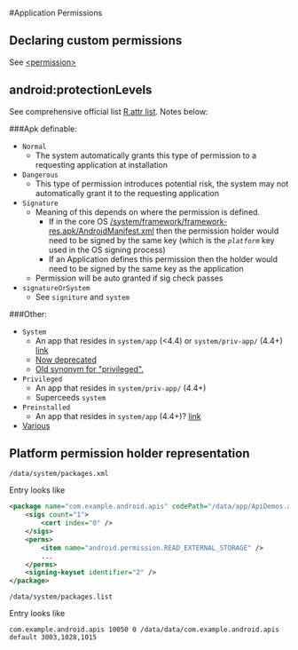 #Application Permissions

## Declaring custom permissions

See [\<permission\>](https://developer.android.com/guide/topics/manifest/permission-element.html)

## android:protectionLevels

See comprehensive official list [R.attr list](https://developer.android.com/reference/android/R.attr.html#protectionLevel). Notes below:

###Apk definable:

- `Normal`
  - The system automatically grants this type of permission to a requesting application at installation
- `Dangerous`
  - This type of permission introduces potential risk, the system may not automatically grant it to the requesting application 
- `Signature`
  - Meaning of this depends on where the permission is defined. 
    - If in the core OS [/system/framework/framework-res.apk/AndroidManifest.xml](https://github.com/android/platform_frameworks_base/blob/master/core/res/AndroidManifest.xml) then the permission holder would need to be signed by the same key (which is the _`platform`_ key used in the OS signing process)
    - If an Application defines this permission then the holder would need to be signed by the same key as the application
  - Permission will be auto granted if sig check passes 
- `signatureOrSystem` 
  - See `signiture` and `system`
  
###Other:

- `System`
  - An app that resides in `system/app` (<4.4) or `system/priv-app/` (4.4+) [link](http://stackoverflow.com/a/20104400/236743) 
  - [Now deprecated](https://developer.android.com/reference/android/content/pm/PermissionInfo.html#PROTECTION_FLAG_SYSTEM) 
  - [Old synonym for "privileged".](https://developer.android.com/reference/android/R.attr.html#protectionLevel)
- `Privileged`
  - An app that resides in `system/priv-app/` (4.4+)  
  - Superceeds `system`
- `Preinstalled` 
  - An app that resides in `system/app` (4.4+)? [link](http://stackoverflow.com/questions/33481730/difference-between-preinstalled-and-privileged-protection-level)
- [Various](https://developer.android.com/reference/android/R.attr.html#protectionLevel)

## Platform permission holder representation

`/data/system/packages.xml`

Entry looks like

```xml
<package name="com.example.android.apis" codePath="/data/app/ApiDemos.apk" nativeLibraryPath="/data/app-lib/ApiDemos" flags="4767300" ft="154bb1bf808" it="154bb1bf808" ut="154bb1bf808" version="19" userId="10050">
    <sigs count="1">
        <cert index="0" />
    </sigs>
    <perms>
        <item name="android.permission.READ_EXTERNAL_STORAGE" />
        ...
    </perms>
    <signing-keyset identifier="2" />
</package>
```

`/data/system/packages.list`

Entry looks like

```
com.example.android.apis 10050 0 /data/data/com.example.android.apis default 3003,1028,1015
```

